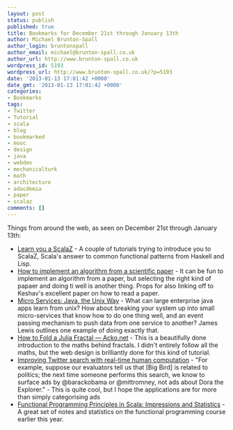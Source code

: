 ```yaml
---
layout: post
status: publish
published: true
title: Bookmarks for December 21st through January 13th
author: Michael Brunton-Spall
author_login: bruntonspall
author_email: michael@brunton-spall.co.uk
author_url: http://www.brunton-spall.co.uk
wordpress_id: 5193
wordpress_url: http://www.brunton-spall.co.uk/?p=5193
date: '2013-01-13 17:01:42 +0000'
date_gmt: '2013-01-13 17:01:42 +0000'
categories:
- Bookmarks
tags:
- Twitter
- Tutorial
- scala
- blog
- bookmarked
- mooc
- design
- java
- webdev
- mechanicalturk
- math
- architecture
- adacdemia
- paper
- scalaz
comments: []
---
```

<p>Things from around the web, as seen on December 21st through January 13th:</p>
<ul>
<li><a href="https://github.com/jrwest/learn_you_a_scalaz">Learn you a ScalaZ</a> - A couple of tutorials trying to introduce you to ScalaZ, Scala&#039;s answer to common functional patterns from Haskell and Lisp.</li>
<li><a href="http://codecapsule.com/2012/01/18/how-to-implement-a-paper/">How to implement an algorithm from a scientific paper</a> - It can be fun to implement an algorithm from a paper, but selecting the right kind of papaer and doing ti well is another thing.  Props for also linking off to Keshav&#039;s excellent paper on how to read a paper.</li>
<li><a href="http://www.infoq.com/presentations/Micro-Services">Micro Services: Java, the Unix Way</a> - What can large enterprise java apps learn from unix?  How about breaking your system up into small micro-services that know how to do one thing well, and an event passing mechanism to push data from one service to another?  James Lewis outlines one example of doing exactly that.</li>
<li><a href="http://acko.net/blog/how-to-fold-a-julia-fractal/">How to Fold a Julia Fractal &mdash; Acko.net</a> - This is a beautifully done introduction to the maths behind fractals.  I didn&#039;t entirely follow all the maths, but the web design is brilliantly done for this kind of tutorial.</li>
<li><a href="http://engineering.twitter.com/2013/01/improving-twitter-search-with-real-time.html">Improving Twitter search with real-time human computation</a> - &quot;For example, suppose our evaluators tell us that [Big Bird] is related to politics; the next time someone performs this search, we know to surface ads by @barackobama or @mittromney, not ads about Dora the Explorer.&quot; - This is quite cool, but I hope the applications are for more than simply categorising ads</li>
<li><a href="http://docs.scala-lang.org/news/functional-programming-principles-in-scala-impressions-and-statistics.html">Functional Programming Principles in Scala: Impressions and Statistics</a> - A great set of notes and statistics on the functional programming course earlier this year.</li>
</ul>
